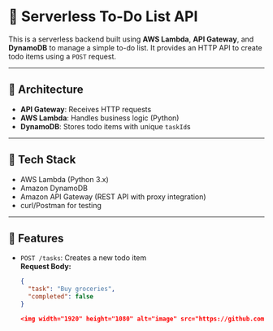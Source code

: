 # 📝 Serverless To-Do List API

This is a serverless backend built using **AWS Lambda**, **API Gateway**, and **DynamoDB** to manage a simple to-do list. It provides an HTTP API to create todo items using a `POST` request.

---

## 🚀 Architecture

- **API Gateway**: Receives HTTP requests
- **AWS Lambda**: Handles business logic (Python)
- **DynamoDB**: Stores todo items with unique `taskId`s

---

## 🧱 Tech Stack

- AWS Lambda (Python 3.x)
- Amazon DynamoDB
- Amazon API Gateway (REST API with proxy integration)
- curl/Postman for testing

---

## 🧪 Features

- `POST /tasks`: Creates a new todo item  
  **Request Body:**
  ```json
  {
    "task": "Buy groceries",
    "completed": false
  }

  <img width="1920" height="1080" alt="image" src="https://github.com/user-attachments/assets/c166d9de-1ac8-4a80-8c36-2f9b7ccc92ab" />

